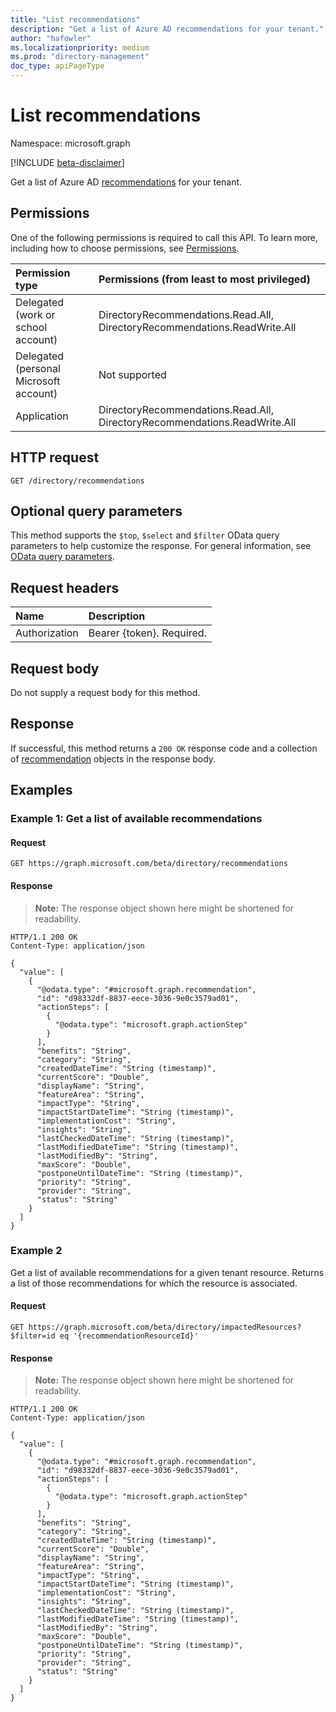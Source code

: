 ```yaml
---
title: "List recommendations"
description: "Get a list of Azure AD recommendations for your tenant."
author: "hafowler"
ms.localizationpriority: medium
ms.prod: "directory-management"
doc_type: apiPageType
---
```


# List recommendations
Namespace: microsoft.graph

[!INCLUDE [beta-disclaimer](../../includes/beta-disclaimer.md)]

Get a list of Azure AD [recommendations](../resources/recommendation.md) for your tenant.

## Permissions
One of the following permissions is required to call this API. To learn more, including how to choose permissions, see [Permissions](/graph/permissions-reference).

|Permission type|Permissions (from least to most privileged)|
|:---|:---|
|Delegated (work or school account)|DirectoryRecommendations.Read.All, DirectoryRecommendations.ReadWrite.All|
|Delegated (personal Microsoft account)|Not supported|
|Application|DirectoryRecommendations.Read.All, DirectoryRecommendations.ReadWrite.All|

## HTTP request

<!-- {
  "blockType": "ignored"
}
-->
``` http
GET /directory/recommendations
```

## Optional query parameters
This method supports the `$top`, `$select` and `$filter` OData query parameters to help customize the response. For general information, see [OData query parameters](/graph/query-parameters).

## Request headers
|Name|Description|
|:---|:---|
|Authorization|Bearer {token}. Required.|

## Request body
Do not supply a request body for this method.

## Response

If successful, this method returns a `200 OK` response code and a collection of [recommendation](../resources/recommendation.md) objects in the response body.

## Examples

### Example 1: Get a list of available recommendations

#### Request
<!-- {
  "blockType": "request",
  "name": "list_recommendation"
}
-->
``` http
GET https://graph.microsoft.com/beta/directory/recommendations
```

#### Response
>**Note:** The response object shown here might be shortened for readability.
<!-- {
  "blockType": "response",
  "truncated": true,
  "@odata.type": "Collection(microsoft.graph.recommendation)"
}
-->
``` http
HTTP/1.1 200 OK
Content-Type: application/json

{
  "value": [
    {
      "@odata.type": "#microsoft.graph.recommendation",
      "id": "d98332df-8837-eece-3036-9e0c3579ad01",
      "actionSteps": [
        {
          "@odata.type": "microsoft.graph.actionStep"
        }
      ],
      "benefits": "String",
      "category": "String",
      "createdDateTime": "String (timestamp)",
      "currentScore": "Double",
      "displayName": "String",
      "featureArea": "String",
      "impactType": "String",
      "impactStartDateTime": "String (timestamp)",
      "implementationCost": "String",
      "insights": "String",
      "lastCheckedDateTime": "String (timestamp)",
      "lastModifiedDateTime": "String (timestamp)",
      "lastModifiedBy": "String",
      "maxScore": "Double",
      "postponeUntilDateTime": "String (timestamp)",
      "priority": "String",
      "provider": "String",
      "status": "String"
    }
  ]
}
```

### Example 2
Get a list of available recommendations for a given tenant resource. Returns a list of those recommendations for which the resource is associated.

#### Request
<!-- {
  "blockType": "request",
  "name": "list_recommendation"
}
-->
``` http
GET https://graph.microsoft.com/beta/directory/impactedResources?$filter=id eq '{recommendationResourceId}'
```

#### Response
>**Note:** The response object shown here might be shortened for readability.
<!-- {
  "blockType": "response",
  "truncated": true,
  "@odata.type": "Collection(microsoft.graph.recommendation)"
}
-->
``` http
HTTP/1.1 200 OK
Content-Type: application/json

{
  "value": [
    {
      "@odata.type": "#microsoft.graph.recommendation",
      "id": "d98332df-8837-eece-3036-9e0c3579ad01",
      "actionSteps": [
        {
          "@odata.type": "microsoft.graph.actionStep"
        }
      ],
      "benefits": "String",
      "category": "String",
      "createdDateTime": "String (timestamp)",
      "currentScore": "Double",
      "displayName": "String",
      "featureArea": "String",
      "impactType": "String",
      "impactStartDateTime": "String (timestamp)",
      "implementationCost": "String",
      "insights": "String",
      "lastCheckedDateTime": "String (timestamp)",
      "lastModifiedDateTime": "String (timestamp)",
      "lastModifiedBy": "String",
      "maxScore": "Double",
      "postponeUntilDateTime": "String (timestamp)",
      "priority": "String",
      "provider": "String",
      "status": "String"
    }
  ]
}
```